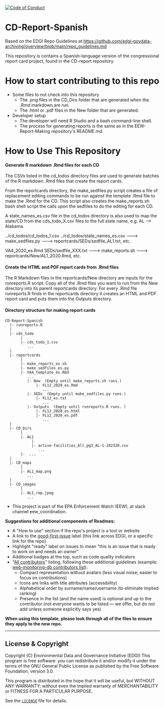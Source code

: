  [![Code of Conduct](https://img.shields.io/badge/%E2%9D%A4-code%20of%20conduct-blue.svg?style=flat)](https://github.com/edgi-govdata-archiving/overview/blob/main/CONDUCT.md)

# CD-Report-Spanish
Based on the EDGI Repo Guidelines at https://github.com/edgi-govdata-archiving/overview/blob/main/repo_guidelines.md

This repository is contains a Spanish-language version of the congressional report card project, found in the CD-report repository.

# How to start contributing to this repo
* Some files to not check into this repository
  - The .png files in the CD_Dirs folder that are generated when the .Rmd markdown are run.
  - The .html or .pdf files in the New folder that are generated.
* Developer setup
  - The developer will need R Studio and a bash command-line shell.
  - The process for generating reports is the same as in the EEW-Report-Making repository's README.md.
  
# How to Use This Repository

#### Generate R markdown .Rmd files for each CD

The CSVs listed in the cd_todos directory files are used to generate batches of the R markdown .Rmd files that create the report cards.

From the reportcards directory, the make_sedfiles.py script creates a file of replacement editing commands to be run against the template .Rmd file to make the .Rmd for the CD.  This script also creates the make_reports.sh bash shell script the calls upon the sedfiles to do the editing for each CD.

A state_names_es.csv file in the cd_todos directory is also used to map the state/CD from the cds_todo_X.csv files to the full state name, e.g. AL --> Alabama.

  ../cd_todos/cd_todos_1.csv
  ../cd_todos/state_names_es.csv   ---> make_sedfiles.py   ---> reportcards/SEDs/sedfile_AL1.txt, etc.
  
  VA4_2020_es.Rmd
  SEDs/sedfile_XXX.txt   ---> make_reports.sh   ---> reportcards/New/AL1_2020.Rmd, etc.
  
#### Create the HTML and PDF report cards from .Rmd files

The R Markdown files in the reportcards/New directory are inputs for the runreports.R script.  Copy all of the
.Rmd files you want to run from the New directory into its parent reportcards directory. For every .Rmd file
runreports.R finds in the reportcards directory it creates an HTML and PDF report card and puts them into the
Outputs directory.
  
#### Directory structure for making report cards
```
CD-Report-Spanish
  |- runreports.R
  |
  |- cds_todo
       |
       |- cds_todo_1.csv
          ...
  |
  |- reportcards
       |
       |- make_reports_es.sh
       |- make_sedfiles_es.py
       |- VA4_template_es.Rmd
          ...
          |- New  (Empty until make_reports.sh runs.)
              |- FL12_2020_es.Rmd
                 ...
          |- SEDs  (Empty until make_sedfiles.py runs.)
              |- FL12_es.txt
                 ...
          |- Outputs  (Empty until runreports.R runs. )
              |- FL12_2020_es.html
              |- FL12_2020_es.pdf
                 ...
  |
  |- CD_Dirs
       |
       |- AL1
            |
            |- active-facilities_All_pg3_AL-1-102320.csv
               ...
       |-  ...
  |
  |- CD_maps
       |
       |- AL1_map.png
          ...
  |
  |- CD_images
       |
       |- AL1_rep.jpeg
          ...
  ```        
  
* This project is part of the EPA Enforcement Watch (EEW), at slack channel eew_coordination.

**Suggestions for additional components of Readmes:**
* A "How to use" section if the repo's project is a tool or website
* A link to the [good-first-issue](https://github.com/issues?q=is%3Aopen+is%3Aissue+label%3Agood-first-issue+user%3Aedgi-govdata-archiving) label (this link across EDGI, or a specific link for the repo)
* Highlight "ready" label on issues to mean "this is an issue that is ready to work on and needs an owner"
* Additional badges at the top, such as code quality indicators
* "[All contributors](https://github.com/kentcdodds/all-contributors#emoji-key)" listing, following these additional guidelines (example: [web-monitoring-db contributors list](https://github.com/edgi-govdata-archiving/web-monitoring-db#contributors)):
  - Compact representation without avatars (less visual noise; easier to focus on contributions)
  - Icons are links with title attributes (accessibility)
  - Alphabetical order by surname/name/username (to eliminate implied ranking)
  - Presence in the list (and the name used) is optional and up to the contributor (not everyone wants to be listed — we offer, but do not add unless someone explicitly says yes)

**When using this template, please look through all of the files to ensure they apply to the new repo.**

---

## License & Copyright

Copyright (C) <year> Environmental Data and Governance Initiative (EDGI)
This program is free software: you can redistribute it and/or modify it under the terms of the GNU General Public License as published by the Free Software Foundation, version 3.0.

This program is distributed in the hope that it will be useful, but WITHOUT ANY WARRANTY; without even the implied warranty of MERCHANTABILITY or FITNESS FOR A PARTICULAR PURPOSE.

See the [`LICENSE`](/LICENSE) file for details.
